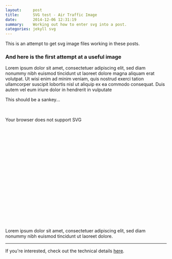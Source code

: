 ```yaml
---
layout:     post
title:      SVG test - Air Traffic Image
date:       2014-12-06 12:31:19
summary:    Working out how to enter svg into a post.
categories: jekyll svg
---
```


<head>
  <style>
  .svg-container_16-9 { 
    display: inline-block;
    position: relative;
    width: 100%;
    padding-bottom: 56.25%; 
    vertical-align: middle; 
    overflow: hidden;
    margin-top: 2rem;
    margin-bottom: 2rem;
  }

  .svg-container_sq { 
    display: inline-block;
    position: relative;
    width: 100%;
    padding-bottom: 100%; 
    vertical-align: middle; 
    overflow: hidden; 
  } 

  .svg-content { 
    display: inline-block;
    position: absolute;
    top: 0;
    left: 0;
  }
  </style>
</head>

This is an attempt to get svg image files working in these posts.

### And here is the first attempt at a useful image

Lorem ipsum dolor sit amet, consectetuer adipiscing elit, sed diam nonummy nibh euismod tincidunt ut laoreet dolore magna aliquam erat volutpat. Ut wisi enim ad minim veniam, quis nostrud exerci tation ullamcorper suscipit lobortis nisl ut aliquip ex ea commodo consequat. Duis autem vel eum iriure dolor in hendrerit in vulputate

This should be a sankey...

<div class="svg-container_16-9">
  <object type="image/svg+xml" data="{{ site.baseurl }}/images/141224_DestRegionsYears.svg" width="100%" height="100%" class="svg-content">Your browser does not support SVG
  </object>
</div>

Lorem ipsum dolor sit amet, consectetuer adipiscing elit, sed diam nonummy nibh euismod tincidunt ut laoreet dolore.


---

If you're interested, check out the technical details [here](https://github.com/prockley/Air_Passengers_Dep_raw.densitydesign/tree/master).